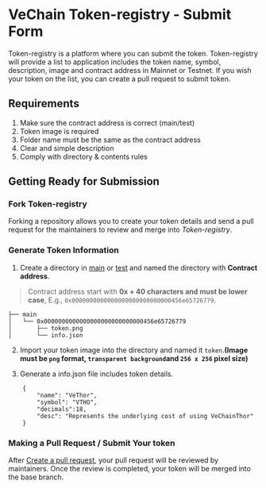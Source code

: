 # VeChain Token-registry - Submit Form

Token-registry is a platform where you can submit the token. Token-registry will provide a list to application includes the token name, symbol, description, image and contract address in Mainnet or Testnet. If you wish your token on the list, you can create a pull request to submit token.

## Requirements 
1. Make sure the contract address is correct (main/test)
2. Token image is required
3. Folder name must be the same as the contract address 
4. Clear and simple description 
5. Comply with directory & contents rules

## Getting Ready for Submission
### Fork Token-registry
Forking a repository allows you to create your token details and send a pull request for the maintainers to review and merge into *Token-registry*.
### Generate Token Information
1. Create a directory in [main](tokens/main) or [test](tokens/test) and named the directory with **Contract address**.

> Contract address start with **0x + 40 characters and must be lower case**, E.g., `0x0000000000000000000000000000456e65726779`.

```
├── main 
│   └── 0x0000000000000000000000000000456e65726779
│       ├── token.png
│       └── info.json
```


2. Import your token image into the directory and named it `token`.**(Image must be `png` format, `transparent background`and `256 x 256` pixel size)**

3. Generate a info.json file includes token details.


```
    {
        "name": "VeThor",
        "symbol": "VTHO",
        "decimals":18,
        "desc": "Represents the underlying cost of using VeChainThor"
    }
```
    
### Making a Pull Request / Submit Your token
After [Create a pull request](https://help.github.com/en/articles/creating-a-pull-request), your pull request will be reviewed by maintainers. Once the review is completed, your token will be merged into the base branch.

